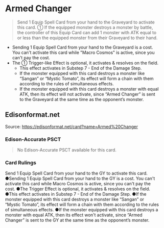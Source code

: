 # Armed Changer

> Send 1 Equip Spell Card from your hand to the Graveyard to activate this card. ① If the equipped monster destroys a monster by battle, the controller of this Equip Card can add 1 monster with ATK equal to or less than the equipped monster from their Graveyard to their hand.

*   Sending 1 Equip Spell Card from your hand to the Graveyard is a cost. You can't activate this card while "Macro Cosmos" is active, since you can't pay the cost.
*   The ① Trigger-like Effect is optional, it activates & resolves on the field.
    *   This effect activates in Substep 7 - End of the Damage Step.
    *   If the monster equipped with this card destroys a monster like “Sangan” or “Mystic Tomato”, its effect will form a chain with them according to the rules of simultaneous effects.
    *   If the monster equipped with this card destroys a monster with equal ATK, then its effect will not activate, since “Armed Changer” is sent to the Graveyard at the same time as the opponent’s monster.

## Edisonformat.net

Source: https://edisonformat.net/card?name=Armed%20Changer

### Edison-Accurate PSCT

> No Edison-Accurate PSCT available for this card.

### Card Rulings

Send 1 Equip Spell Card from your hand to the GY to activate this card. ●Sending 1 Equip Spell Card from your hand to the GY is a cost. You can't activate this card while Macro Cosmos is active, since you can't pay the cost.
●The Trigger Effect is optional, it activates & resolves on the field.
●This effect activates in Substep 7 - End of the Damage Step.
●If the monster equipped with this card destroys a monster like “Sangan” or “Mystic Tomato”, its effect will form a chain with them according to the rules of simultaneous effects.
●If the monster equipped with this card destroys a monster with equal ATK, then its effect won't activate, since “Armed Changer” is sent to the GY at the same time as the opponent’s monster.
            